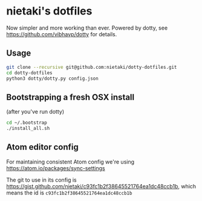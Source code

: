 # nietaki's dotfiles

Now simpler and more working than ever. Powered by dotty, see
 https://github.com/vibhavp/dotty for details.


## Usage

```bash
git clone --recursive git@github.com:nietaki/dotty-dotfiles.git
cd dotty-dotfiles
python3 dotty/dotty.py config.json
```


## Bootstrapping a fresh OSX install

(after you've run dotty)
```bash
cd ~/.bootstrap
./install_all.sh
```


## Atom editor config

For maintaining consistent Atom config we're using https://atom.io/packages/sync-settings

The git to use in its config is https://gist.github.com/nietaki/c93fc1b2f38645521764ea1dc48ccb1b, which means the id is `c93fc1b2f38645521764ea1dc48ccb1b`
